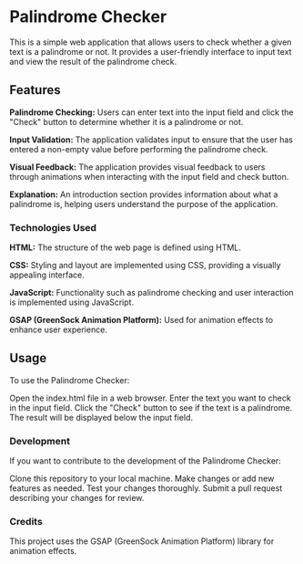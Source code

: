 # Palindrome Checker

This is a simple web application that allows users to check whether a given text is a palindrome or not. It provides a user-friendly interface to input text and view the result of the palindrome check.

## Features

**Palindrome Checking:** Users can enter text into the input field and click the "Check" button to determine whether it is a palindrome or not.

**Input Validation:** The application validates input to ensure that the user has entered a non-empty value before performing the palindrome check.

**Visual Feedback:** The application provides visual feedback to users through animations when interacting with the input field and check button.

**Explanation:** An introduction section provides information about what a palindrome is, helping users understand the purpose of the application.

### Technologies Used

**HTML:** The structure of the web page is defined using HTML.

**CSS:** Styling and layout are implemented using CSS, providing a visually appealing interface.

**JavaScript:** Functionality such as palindrome checking and user interaction is implemented using JavaScript.

**GSAP (GreenSock Animation Platform):** Used for animation effects to enhance user experience.

## Usage

To use the Palindrome Checker:

Open the index.html file in a web browser.
Enter the text you want to check in the input field.
Click the "Check" button to see if the text is a palindrome.
The result will be displayed below the input field.

### Development

If you want to contribute to the development of the Palindrome Checker:

Clone this repository to your local machine.
Make changes or add new features as needed.
Test your changes thoroughly.
Submit a pull request describing your changes for review.

### Credits

This project uses the GSAP (GreenSock Animation Platform) library for animation effects.

